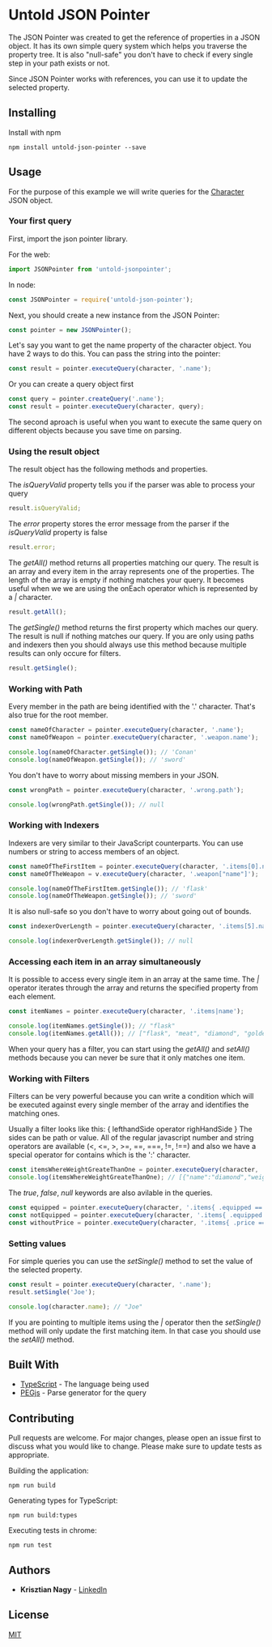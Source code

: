 # Untold JSON Pointer

The JSON Pointer was created to get the reference of properties in a JSON object. It has its own simple query system which helps you traverse the property tree.
It is also "null-safe" you don't have to check if every single step in your path exists or not.

Since JSON Pointer works with references, you can use it to update the selected property.

## Installing

Install with npm

```
npm install untold-json-pointer --save
```

## Usage

For the purpose of this example we will write queries for the [Character](test/data/character.ts) JSON object.

### Your first query

First, import the json pointer library.

For the web:

```javascript
import JSONPointer from 'untold-jsonpointer';
```

In node:

```javascript
const JSONPointer = require('untold-json-pointer');
```

Next, you should create a new instance from the JSON Pointer:

```javascript
const pointer = new JSONPointer();
```

Let's say you want to get the name property of the character object. You have 2 ways to do this. You can pass the string into the pointer:

```javascript
const result = pointer.executeQuery(character, '.name');
```

Or you can create a query object first

```javascript
const query = pointer.createQuery('.name');
const result = pointer.executeQuery(character, query);
```

The second aproach is useful when you want to execute the same query on different objects because you save time on parsing.

### Using the result object

The result object has the following methods and properties.

The _isQueryValid_ property tells you if the parser was able to process your query

```javascript
result.isQueryValid;
```

The _error_ property stores the error message from the parser if the _isQueryValid_ property is false

```javascript
result.error;
```

The _getAll()_ method returns all properties matching our query. The result is an array and every item in the array represents one of the properties. The length
of the array is empty if nothing matches your query. It becomes useful when we we are using the onEach operator which is represented by a _|_ character.

```javascript
result.getAll();
```

The _getSingle()_ method returns the first property which maches our query. The result is null if nothing matches our query. If you are only using paths and
indexers then you should always use this method because multiple results can only occure for filters.

```javascript
result.getSingle();
```

### Working with Path

Every member in the path are being identified with the '.' character. That's also true for the root member.

```javascript
const nameOfCharacter = pointer.executeQuery(character, '.name');
const nameOfWeapon = pointer.executeQuery(character, '.weapon.name');

console.log(nameOfCharacter.getSingle()); // 'Conan'
console.log(nameOfWeapon.getSingle()); // 'sword'
```

You don't have to worry about missing members in your JSON.

```javascript
const wrongPath = pointer.executeQuery(character, '.wrong.path');

console.log(wrongPath.getSingle()); // null
```

### Working with Indexers

Indexers are very similar to their JavaScript counterparts. You can use numbers or string to access members of an object.

```javascript
const nameOfTheFirstItem = pointer.executeQuery(character, '.items[0].name');
const nameOfTheWeapon = v.executeQuery(character, '.weapon["name"]');

console.log(nameOfTheFirstItem.getSingle()); // 'flask'
console.log(nameOfTheWeapon.getSingle()); // 'sword'
```

It is also null-safe so you don't have to worry about going out of bounds.

```javascript
const indexerOverLength = pointer.executeQuery(character, '.items[5].name');

console.log(indexerOverLength.getSingle()); // null
```

### Accessing each item in an array simultaneously

It is possible to access every single item in an array at the same time. The _|_ operator iterates through the array and returns the specified property from
each element.

```javascript
const itemNames = pointer.executeQuery(character, '.items|name');

console.log(itemNames.getSingle()); // "flask"
console.log(itemNames.getAll()); // ["flask", "meat", "diamond", "golden key"]
```

When your query has a filter, you can start using the _getAll()_ and _setAll()_ methods because you can never be sure that it only matches one item.

### Working with Filters

Filters can be very powerful because you can write a condition which will be executed against every single member of the array and identifies the matching ones.

Usually a filter looks like this: { lefthandSide operator righHandSide } The sides can be path or value. All of the regular javascript number and string
operators are available (<, <=, >, >=, ==, ===, !=, !==) and also we have a special operator for contains which is the ':' character.

```javascript
const itemsWhereWeightGreateThanOne = pointer.executeQuery(character, '.items{ .weight > 1}');
console.log(itemsWhereWeightGreateThanOne); // [{"name":"diamond","weight":2,"quantity":1,"equipped":false}]
```

The _true_, _false_, _null_ keywords are also avilable in the queries.

```javascript
const equipped = pointer.executeQuery(character, '.items{ .equipped == true}');
const notEquipped = pointer.executeQuery(character, '.items{ .equipped == true}');
const withoutPrice = pointer.executeQuery(character, '.items{ .price == null}');
```

### Setting values

For simple queries you can use the _setSingle()_ method to set the value of the selected property.

```javascript
const result = pointer.executeQuery(character, '.name');
result.setSingle('Joe');

console.log(character.name); // "Joe"
```

If you are pointing to multiple items using the _|_ operator then the _setSingle()_ method will only update the first matching item. In that case you should use
the _setAll()_ method.

## Built With

-   [TypeScript](https://www.typescriptlang.org/) - The language being used
-   [PEGjs](https://pegjs.org/) - Parse generator for the query

## Contributing

Pull requests are welcome. For major changes, please open an issue first to discuss what you would like to change. Please make sure to update tests as
appropriate.

Building the application:

```
npm run build
```

Generating types for TypeScript:

```
npm run build:types
```

Executing tests in chrome:

```
npm run test
```

## Authors

-   **Krisztian Nagy** - [LinkedIn](https://www.linkedin.com/in/krisztian-nagy-1523a231/)

## License

[MIT](https://choosealicense.com/licenses/mit/)

```

```
